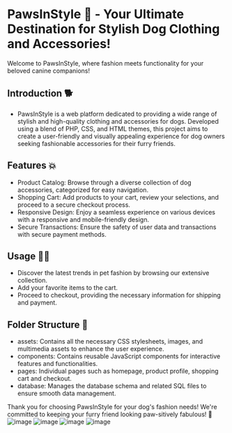 # PawsInStyle :dog: - Your Ultimate Destination for Stylish Dog Clothing and Accessories!
Welcome to PawsInStyle, where fashion meets functionality for your beloved canine companions!
## Introduction :dog2:
* PawsInStyle is a web platform dedicated to providing a wide range of stylish and high-quality clothing and accessories for dogs. Developed using a blend of PHP, CSS, and HTML themes, this project aims to create a user-friendly and visually appealing experience for dog owners seeking fashionable accessories for their furry friends.

## Features :boom:
* Product Catalog: Browse through a diverse collection of dog accessories, categorized for easy navigation.
* Shopping Cart: Add products to your cart, review your selections, and proceed to a secure checkout process.
* Responsive Design: Enjoy a seamless experience on various devices with a responsive and mobile-friendly design.
* Secure Transactions: Ensure the safety of user data and transactions with secure payment methods.

## Usage :technologist:
* Discover the latest trends in pet fashion by browsing our extensive collection.
* Add your favorite items to the cart.
* Proceed to checkout, providing the necessary information for shipping and payment.

## Folder Structure :file_folder:
* assets: Contains all the necessary CSS stylesheets, images, and multimedia assets to enhance the user experience.
* components: Contains reusable JavaScript components for interactive features and functionalities.
* pages: Individual pages such as homepage, product profile, shopping cart and checkout.
* database: Manages the database schema and related SQL files to ensure smooth data management.

Thank you for choosing PawsInStyle for your dog's fashion needs! We're committed to keeping your furry friend looking paw-sitively fabulous! 🐾
![image](https://github.com/cheresandreea/PawsInStyle/assets/115451911/210a7bae-6d8d-499e-ba54-fe6bb744108b)
![image](https://github.com/cheresandreea/PawsInStyle/assets/115451911/5d588120-b750-43b6-8699-595b498308f9)
![image](https://github.com/cheresandreea/PawsInStyle/assets/115451911/8cf77eba-b47e-4b6f-a3b7-3af5154360e7)
![image](https://github.com/cheresandreea/PawsInStyle/assets/115451911/b48bcb8b-859a-48b9-bfa7-006829d864e3)

